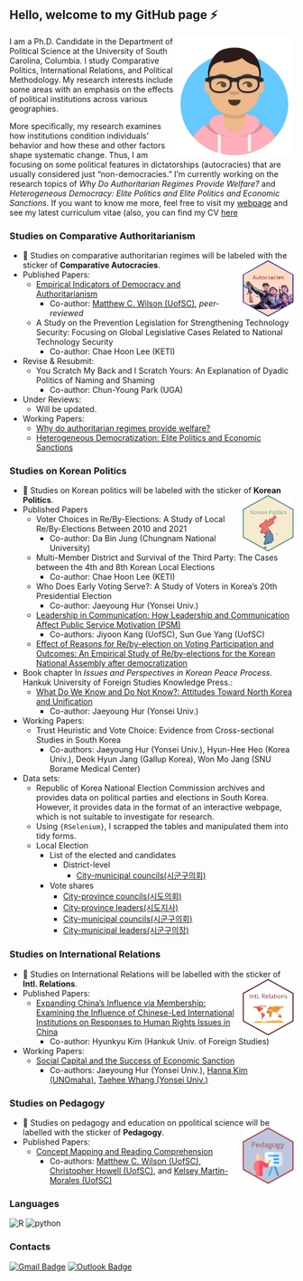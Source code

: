 ## Hello, welcome to my GitHub page ⚡
<img src= "avataaars.png"  width="210" height= "210" align="right" />

I am a Ph.D. Candidate in the Department of Political Science at the University of South Carolina, Columbia. I study Comparative Politics, International Relations, and Political Methodology. My research interests include some areas with an emphasis on the effects of political institutions across various geographies.

More specifically, my research examines how institutions condition individuals’ behavior and how these and other factors shape systematic change. Thus, I am focusing on some political features in dictatorships (autocracies) that are usually considered just “non-democracies.” I’m currently working on the research topics of *Why Do Authoritarian Regimes Provide Welfare?* and *Heterogeneous Democracy: Elite Politics and Elite Politics and Economic Sanctions*. If you want to know me more, feel free to visit my [webpage](https://www.sanghoon-park.com/) and see my latest curriculum vitae (also, you can find my CV [here](https://sanghoon-park.com/cv/cv_sanghoon_04032024.pdf)

### Studies on Comparative Authoritarianism  
- 💬 Studies on comparative authoritarian regimes will be labeled with the sticker of **Comparative Autocracies**.
<img src="autocrats.png" width="90" height= "100" align="right" /> <br />  
- Published Papers: 
  - [Empirical Indicators of Democracy and Authoritarianism](https://www.oxfordbibliographies.com/view/document/obo-9780199756223/obo-9780199756223-0348.xml?rskey=tdWYwB&result=1&q=Empirical+Indicators+of+Democracy+and+Authoritarianism#firstMatch) 
    - Co-author: [Matthew C. Wilson (UofSC)](http://matthewcharleswilson.com/), *peer-reviewed* 
  - A Study on the Prevention Legislation for Strengthening Technology Security: Focusing on Global Legislative Cases Related to National Technology Security
    - Co-author: Chae Hoon Lee (KETI)
- Revise & Resubmit:
  - You Scratch My Back and I Scratch Yours: An Explanation of Dyadic Politics of Naming and Shaming <br>
    - Co-author: Chun-Young Park (UGA)
- Under Reviews:
  - Will be updated.
- Working Papers: 
  - [Why do authoritarian regimes provide welfare?](https://github.com/pherephobia/Authoritarian.Welfare)
  - [Heterogeneous Democratization: Elite Politics and Economic Sanctions](https://github.com/pherephobia/HeteroDem)

### Studies on Korean Politics 
- 💬 Studies on Korean politics will be labeled with the sticker of **Korean Politics**.
<img src="Korean Politics.png" width="90" height= "100" align="right" /> <br />  
- Published Papers
  - Voter Choices in Re/By-Elections: A Study of Local Re/By-Elections Between 2010 and 2021
    - Co-author: Da Bin Jung (Chungnam National University) 
  - Multi-Member District and Survival of the Third Party: The Cases between the 4th and 8th Korean Local Elections
    - Co-author: Chae Hoon Lee (KETI)
  - Who Does Early Voting Serve?: A Study of Voters in Korea’s 20th Presidential Election
    - Co-author: Jaeyoung Hur (Yonsei Univ.)
  - [Leadership in Communication: How Leadership and Communication Affect Public Service Motivation (PSM)](https://github.com/pherephobia/05_KIPA-KAPA)
    - Co-authors: Jiyoon Kang (UofSC), Sun Gue Yang (UofSC)
  - [Effect of Reasons for Re/by-election on Voting Participation and Outcomes: An Empirical Study of Re/by-elections for the Korean National Assembly after democratization](https://github.com/pherephobia/03_KR_REBYELECTION_TURNOUT)
- Book chapter In *Issues and Perspectives in Korean Peace Process.* Hankuk University of Foreign Studies Knowledge Press.:
  - [What Do We Know and Do Not Know?: Attitudes Toward North Korea and Unification](https://github.com/pherephobia/2020_Panmunjom)
    - Co-author: Jaeyoung Hur (Yonsei Univ.)
- Working Papers: 
  - Trust Heuristic and Vote Choice: Evidence from Cross-sectional Studies in South Korea 
    -  Co-authors: Jaeyoung Hur (Yonsei Univ.), Hyun-Hee Heo (Korea Univ.), Deok Hyun Jang (Gallup Korea), Won Mo Jang (SNU Borame Medical Center)
- Data sets:
  - Republic of Korea National Election Commission archives and provides data on political parties and elections in South Korea. However, it provides data in the format of an interactive webpage, which is not suitable to investigate for research.
  - Using `{RSelenium}`, I scrapped the tables and manipulated them into tidy forms.
  - Local Election
    - List of the elected and candidates
      - District-level
        - [City-municipal councils(시군구의회)](https://github.com/pherephobia/electoral_archive/blob/main/%E1%84%8C%E1%85%B5%E1%84%87%E1%85%A1%E1%86%BC%E1%84%89%E1%85%A5%E1%86%AB%E1%84%80%E1%85%A5%20%E1%84%80%E1%85%B5%E1%84%8E%E1%85%A9%E1%84%8B%E1%85%B4%E1%84%92%E1%85%AC%20%E1%84%8C%E1%85%B5%E1%84%8B%E1%85%A7%E1%86%A8%E1%84%80%E1%85%AE(06-22).csv)
    - Vote shares
      - [City-province councils(시도의회)](https://github.com/pherephobia/electoral_archive/blob/main/%E1%84%89%E1%85%B5%E1%84%83%E1%85%A9%E1%84%8B%E1%85%B4%E1%84%92%E1%85%AC%E1%84%89%E1%85%A5%E1%86%AB%E1%84%80%E1%85%A5.xlsx)
      - [City-province leaders(시도지사)](https://github.com/pherephobia/electoral_archive/blob/main/%E1%84%89%E1%85%B5%E1%84%83%E1%85%A9%E1%84%8C%E1%85%B5%E1%84%89%E1%85%A1%E1%84%89%E1%85%A5%E1%86%AB%E1%84%80%E1%85%A5.xlsx)
      - [City-municipal councils(시군구의회)](https://github.com/pherephobia/electoral_archive/blob/main/%E1%84%89%E1%85%B5%E1%84%80%E1%85%AE%E1%86%AB%E1%84%80%E1%85%AE%E1%84%8B%E1%85%B4%E1%84%92%E1%85%AC%E1%84%89%E1%85%A5%E1%86%AB%E1%84%80%E1%85%A5.xlsx)
      - [City-municipal leaders(시군구의장)](https://github.com/pherephobia/electoral_archive/blob/main/%E1%84%89%E1%85%B5%E1%84%80%E1%85%AE%E1%86%AB%E1%84%80%E1%85%AE%E1%84%8B%E1%85%B4%E1%84%8C%E1%85%A1%E1%86%BC%E1%84%89%E1%85%A5%E1%86%AB%E1%84%80%E1%85%A5.xlsx)

### Studies on International Relations
- 💬 Studies on International Relations will be labelled with the sticker of **Intl. Relations**.
<img src="IR.png" width="90" height= "100" align="right" /> <br />  
- Published Papers: 
  - [Expanding China’s Influence via Membership: Examining the Influence of Chinese-Led International Institutions on Responses to Human Rights Issues in China](https://link.springer.com/article/10.1007/s11366-024-09886-2)
    - Co-author: Hyunkyu Kim (Hankuk Univ. of Foreign Studies)
- Working Papers:
  - [Social Capital and the Success of Economic Sanction](https://github.com/pherephobia/SCEconSanction)
    - Co-authors: Jaeyoung Hur (Yonsei Univ.), [Hanna Kim (UNOmaha)](https://www.unomaha.edu/college-of-arts-and-sciences/political-science/about-us/directory/hannah-june-kim.php), [Taehee Whang (Yonsei Univ.)](https://yonsei.pure.elsevier.com/en/persons/taehee-whang)


### Studies on Pedagogy
- 💬 Studies on pedagogy and education on ppolitical science will be labelled with the sticker of **Pedagogy**.
<img src="pedagogy.png" width="90" height= "100" align="right" /> <br />  
- Published Papers: 
  - [Concept Mapping and Reading Comprehension](https://www.tandfonline.com/doi/abs/10.1080/15512169.2023.2164861?journalCode=upse20)
    - Co-authors: [Matthew C. Wilson (UofSC)](http://matthewcharleswilson.com/), [Christopher Howell (UofSC)](https://sites.google.com/view/c-e-howell), and [Kelsey Martin-Morales (UofSC)](https://www.kelseymartinmorales.com/)

 ### Languages
![R](https://img.shields.io/badge/R-%E2%98%85%E2%98%85%E2%98%85%E2%98%85%E2%98%85-0696D7?style=plastic&logo=R&logoColor=white) ![python](https://img.shields.io/badge/Python-%E2%98%85%E2%98%85%E2%98%85%E2%98%86%E2%98%86-3DDC84?style=plastic&logo=python&logoColor=white) 

### Contacts
[![Gmail Badge](https://img.shields.io/badge/Gmail-d14836?style=flat-square&logo=Gmail&logoColor=white&link=mailto:pherephobia@gmail.com)](mailto:pherephobia@gmail.com) 
[![Outlook Badge](https://img.shields.io/badge/email--000?style=social&logo=microsoft-outlook&logoColor=0078d4&link=mailto:walafif81@gmail.com)](mailto:sp23@email.sc.edu)
<!--
**pherephobia/pherephobia** is a ✨ _special_ ✨ repository because its `README.md` (this file) appears on your GitHub profile.

Here are some ideas to get you started:

- 🔭 I’m currently working on ...
- 🌱 I’m currently learning ...
- 👯 I’m looking to collaborate on ...
- 🤔 I’m looking for help with ...
- 💬 Ask me about ...
- 📫 How to reach me: ...
- 😄 Pronouns: ...
- ⚡ Fun fact: ...
-->
